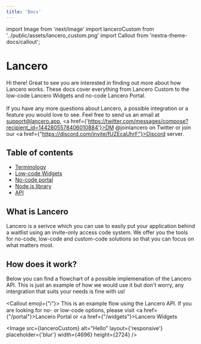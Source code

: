 ```yaml
---
title: 'Docs'
---
```

import Image from 'next/image'
import lanceroCustom from '../public/assets/lancero_custom.png'
import Callout from 'nextra-theme-docs/callout';

# Lancero

Hi there! Great to see you are interested in finding out more about how Lancero works. These docs cover everything from Lancero Custom to the low-code Lancero Widgets and no-code Lancero Portal. <br/><br/>
If you have any more questions about Lancero, a possible integration or a feature you would love to see. Feel free to send us an email at <a>support@lancero.app</a>, <a href={'https://twitter.com/messages/compose?recipient_id=1442805578406010884'}>DM @joinlancero on Twitter</a> or join our <a href={"https://discord.com/invite/fUZEcaUhrF"}>Discord server</a>.

## Table of contents
- [Terminology](/terminology)
- [Low-code Widgets](/features/widgets)
- [No-code portal](/features/portal)
- [Node.js library](/node)
- [API](/public-api)

## What is Lancero
Lancero is a serivce which you can use to easily put your application behind a waitlist using an invite-only access code system.
We offer you the tools for no-code, low-code and custom-code solutions so that you can focus on what matters most.

## How does it work?
Below you can find a flowchart of a possible implemenation of the Lancero API.
This is just an example of how we would use it but don't worry, any intergration that suits your needs is fine with us!

<Callout emoji={"ℹ️"}>
    This is an example flow using the Lancero API. If you are looking for no- or low-code options, please visit <a href={"/portal"}>Lancero Portal</a> or <a href={"/widgets"}>Lancero Widgets</a>
</Callout>

<Image src={lanceroCustom} alt="Hello" layout={'responsive'} placeholder={'blur'} width={4696} height={2724} />

